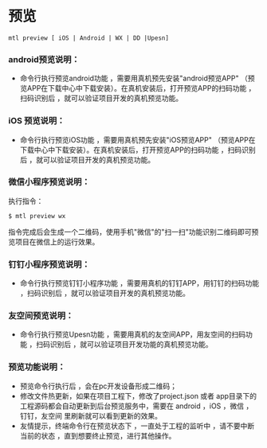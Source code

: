 


# 预览
```
mtl preview [ iOS | Android | WX | DD |Upesn]
```

### android预览说明：
+ 命令行执行预览android功能 ，需要用真机预先安装"android预览APP" （预览APP在下载中心中下载安装）。在真机安装后，打开预览APP的扫码功能  ，扫码识别后 ，就可以验证项目开发的真机预览功能。
### iOS 预览说明：
+ 命令行执行预览iOS功能 ，需要用真机预先安装"iOS预览APP" （预览APP在下载中心中下载安装）。在真机安装后，打开预览APP的扫码功能  ，扫码识别后 ，就可以验证项目开发的真机预览功能。
### 微信小程序预览说明：

执行指令：

```shell
$ mtl preview wx
```

指令完成后会生成一个二维码，使用手机"微信"的"扫一扫"功能识别二维码即可预览项目在微信上的运行效果。

### 钉钉小程序预览说明： 

+ 命令行执行预览钉钉小程序功能 ，需要用真机的钉钉APP，用钉钉的扫码功能  ，扫码识别后 ，就可以验证项目开发的真机预览功能。


### 友空间预览说明：
+ 命令行执行预览Upesn功能 ，需要用真机的友空间APP，用友空间的扫码功能  ，扫码识别后 ，就可以验证项目开发功能的真机预览功能。
### 预览功能说明：
+ 预览命令行执行后 ，会在pc开发设备形成二维码；
+ 修改文件热更新，如果在项目工程下，修改了project.json 或者 app目录下的工程源码都会自动更新到后台预览服务中，需要在 android  ，iOS  ，微信 ，钉钉，友空间 里刷新就可以看到更新的效果。
+ 友情提示，终端命令行在预览状态下 ，一直处于工程的监听中 ，请不要中断当前的状态 ，直到想要终止预览，进行其他操作。



